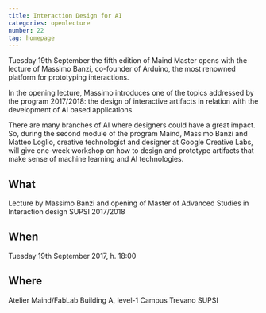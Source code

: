 ```yaml
---
title: Interaction Design for AI
categories: openlecture
number: 22
tag: homepage
---
```



Tuesday 19th September the fifth edition of Maind Master opens with the lecture of Massimo Banzi, co-founder of Arduino, the most renowned platform for prototyping interactions. 

In the opening lecture, Massimo introduces one of the topics addressed by the program 2017/2018: the design of interactive artifacts in relation with the development of AI based applications. 

There are many branches of AI where designers could have a great impact. So, during the second module of the program Maind, Massimo Banzi and Matteo Loglio, creative technologist and designer at Google Creative Labs, will give one-week workshop on how to design and prototype artifacts that make sense of machine learning and AI technologies.

## What 
Lecture by Massimo Banzi and opening of Master of Advanced Studies in Interaction design SUPSI 2017/2018

## When
Tuesday 19th September 2017, h. 18:00

## Where
Atelier Maind/FabLab
Building A, level-1
Campus Trevano SUPSI
